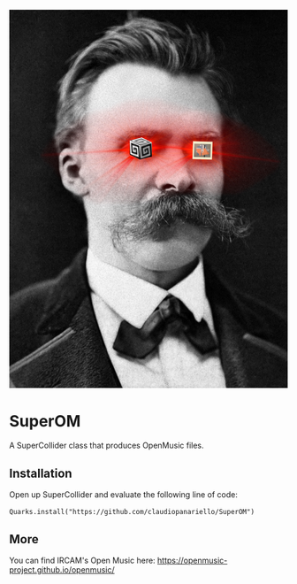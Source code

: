 ![superom_logo](SUPEROMM.jpg)

# SuperOM
A SuperCollider class that produces OpenMusic files.


## Installation

Open up SuperCollider and evaluate the following line of code:
```supercollider
Quarks.install("https://github.com/claudiopanariello/SuperOM")
```

## More
You can find IRCAM's Open Music here: https://openmusic-project.github.io/openmusic/
